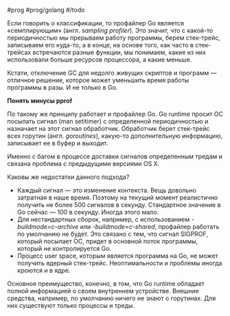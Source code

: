 #prog #prog/golang #/todo

Если говорить о классификации, то профайлер Go является «семплирующим» (англ. _sampling profiler_). Это значит, что с какой-то периодичностью мы прерываем работу программы, берем стек-трейс, записываем его куда-то, а в конце, на основе того, как часто в стек-трейсах встречаются разные функции, мы понимаем, какие из них использовали больше ресурсов процессора, а какие меньше.

Кстати, отключение GC для недолго живущих скриптов и программ — отличное решение, которое может уменьшить время работы программы в разы. И не только в Go.

**Понять минусы pprof**

По такому же принципу работает и профайлер Go. Go runtime просит ОС посылать сигнал (man setitimer) с определенной периодичностью и назначает на этот сигнал обработчик. Обработчик берет стек-трейс всех горутин (англ. _goroutines_), какую-то дополнительную информацию, записывает ее в буфер и выходит.  
  
Именно с багом в процессе доставки сигналов определенным тредам и связана проблема с предыдущими версиями OS X.  
  
Каковы же недостатки данного подхода?  

- Каждый сигнал — это изменение контекста. Вещь довольно затратная в наше время. Поэтому на текущий момент реалистично получить не более 500 сигналов в секунду. Стандартное значение в Go сейчас — 100 в секунду. Иногда этого мало.  
- Для нестандартных сборок, например, с использованием _-buildmode=c-archive_ или _-buildmode=c-shared_, профайлер работать по умолчанию не будет. Это связано с тем, что сигнал SIGPROF, который посылает ОС, придет в основной поток программы, который не контролируется Go.  
- Процесс user space, которым является программа на Go, не может получить ядерный стек-трейс. Неоптимальности и проблемы иногда кроются и в ядре.  
  
Основное преимущество, конечно, в том, что Go runtime обладает полной информацией о своем внутреннем устройстве. Внешние средства, например, по умолчанию ничего не знают о горутинах. Для них существуют только процессы и треды.
